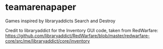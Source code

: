 # teamarenapaper
Games inspired by libraryaddicts Search and Destroy

Credit to libraryaddict for the Inventory GUI code,
taken from RedWarfare: https://github.com/libraryaddict/RedWarfare/blob/master/redwarfare-core/src/me/libraryaddict/core/inventory